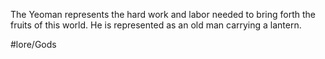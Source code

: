 The Yeoman represents the hard work and labor needed to bring forth the fruits of this world. He is represented as an old man carrying a lantern. 

#lore/Gods